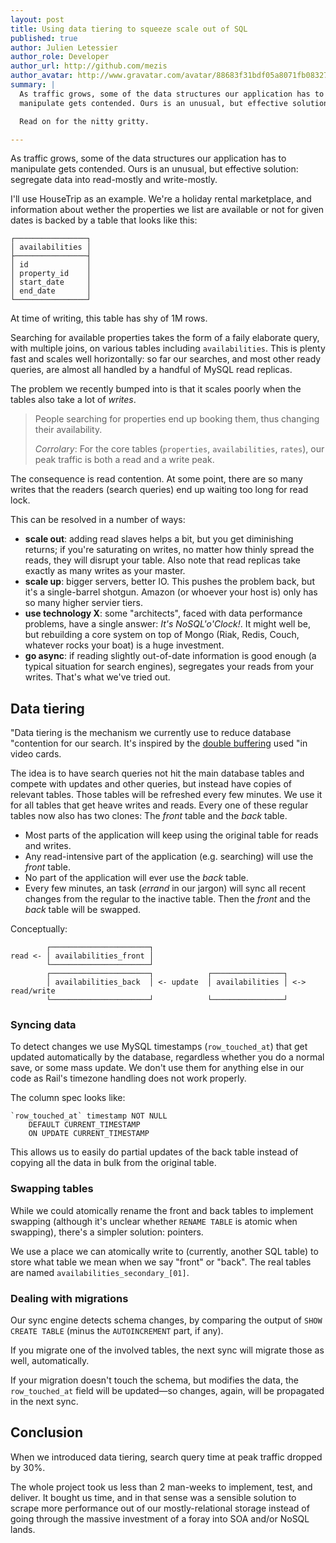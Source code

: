 ```yaml
---
layout: post
title: Using data tiering to squeeze scale out of SQL
published: true
author: Julien Letessier
author_role: Developer
author_url: http://github.com/mezis
author_avatar: http://www.gravatar.com/avatar/88683f31bdf05a8071fb08327b3919cb
summary: |
  As traffic grows, some of the data structures our application has to
  manipulate gets contended. Ours is an unusual, but effective solution: segregate data into read-mostly and write-mostly.

  Read on for the nitty gritty.

---
```


As traffic grows, some of the data structures our application has to
manipulate gets contended. Ours is an unusual, but effective solution: segregate data into read-mostly and write-mostly.

I'll use HouseTrip as an example. We're a holiday rental marketplace, and
information about wether the properties we list are available or not for
given dates is backed by a table that looks like this:

    ┌────────────────┐
    │ availabilities │
    ├────────────────┤
    │ id             │
    │ property_id    │
    │ start_date     │
    │ end_date       │
    └────────────────┘

At time of writing, this table has shy of 1M rows.

Searching for available properties takes the form of a faily elaborate
query, with multiple joins, on various tables including `availabilities`.
This is plenty fast and scales well horizontally: so far our searches, and
most other ready queries, are almost all handled by a handful of MySQL read
replicas.

The problem we recently bumped into is that it scales poorly when the tables
also take a lot of *writes*.

>  People searching for properties end up booking them, thus changing their
>  availability.
>
>  *Corrolary*:
>  For the core tables (`properties`, `availabilities`, `rates`), our peak
>  traffic is both a read and a write peak.

The consequence is read contention. At some point, there are so many writes
that the readers (search queries) end up waiting too long for read lock.

This can be resolved in a number of ways:

- **scale out**: adding read slaves helps a bit, but you get diminishing
  returns; if you're saturating on writes, no matter how thinly spread the
  reads, they will disrupt your table. Also note that read replicas take
  exactly as many writes as your master.
- **scale up**: bigger servers, better IO. This pushes the problem back, but
  it's a single-barrel shotgun. Amazon (or whoever your host is) only has so
  many higher servier tiers.
- **use technology X**: some "architects", faced with data performance problems,
  have a single answer: *It's NoSQL'o'Clock!*. It might well be, but rebuilding
  a core system on top of Mongo (Riak, Redis, Couch, whatever rocks your boat)
  is a huge investment.
- **go async**: if reading slightly out-of-date information is good enough (a
  typical situation for search engines), segregates your reads from your writes.
  That's what we've tried out.


## Data tiering

"Data tiering is the mechanism we currently use to reduce database
"contention for our search. It's inspired by the
[double buffering](http://en.wikipedia.org/wiki/Multiple_buffering) used
"in video cards.

The idea is to have search queries not hit the main database tables and
compete with updates and other queries, but instead have copies of relevant
tables. Those tables will be refreshed every few minutes.
We use it for all tables that get heave writes and reads.
Every one of these regular tables now also has two clones: The *front* table
and the *back* table.

- Most parts of the application will keep using the original table for reads
  and writes.
- Any read-intensive part of the application (e.g. searching) will use the
  *front* table.
- No part of the application will ever use the *back* table.
- Every few minutes, an task (*errand* in our jargon) will sync all recent
  changes from the regular to the inactive table. Then the *front* and the
  *back* table will be swapped.

Conceptually:

            ┌──────────────────────┐
    read <- │ availabilities_front │
            └──────────────────────┘
            ┌──────────────────────┐            ┌────────────────┐
            │ availabilities_back  │ <- update  │ availabilities │ <-> read/︎write
            └──────────────────────┘            └────────────────┘


### Syncing data

To detect changes we use MySQL timestamps (`row_touched_at`) that get
updated automatically by the database, regardless whether you do a normal
save, or some mass update. We don't use them for anything else in our code
as Rail's timezone handling does not work properly.

The column spec looks like:

    `row_touched_at` timestamp NOT NULL
        DEFAULT CURRENT_TIMESTAMP
        ON UPDATE CURRENT_TIMESTAMP

This allows us to easily do partial updates of the back table instead of
copying all the data in bulk from the original table.


### Swapping tables

While we could atomically rename the front and back tables to implement
swapping (although it's unclear whether `RENAME TABLE` is atomic when
swapping), there's a simpler solution: pointers.

We use a place we can atomically write to (currently, another SQL table) to
store what table we mean when we say "front" or "back". The real tables are
named `availabilities_secondary_[01]`.


### Dealing with migrations

Our sync engine detects schema changes, by comparing the output of `SHOW
CREATE TABLE` (minus the `AUTOINCREMENT` part, if any).

If you migrate one of the involved tables, the next sync will migrate those
as well, automatically.

If your migration doesn't touch the schema, but modifies the data, the
`row_touched_at` field will be updated—so changes, again, will be propagated
in the next sync.


## Conclusion

When we introduced data tiering, search query time at peak traffic dropped
by 30%.

The whole project took us less than 2 man-weeks to implement, test, and
deliver. It bought us time, and in that sense was a sensible solution to
scrape more performance out of our mostly-relational storage instead of
going through the massive investment of a foray into SOA and/or NoSQL lands.



